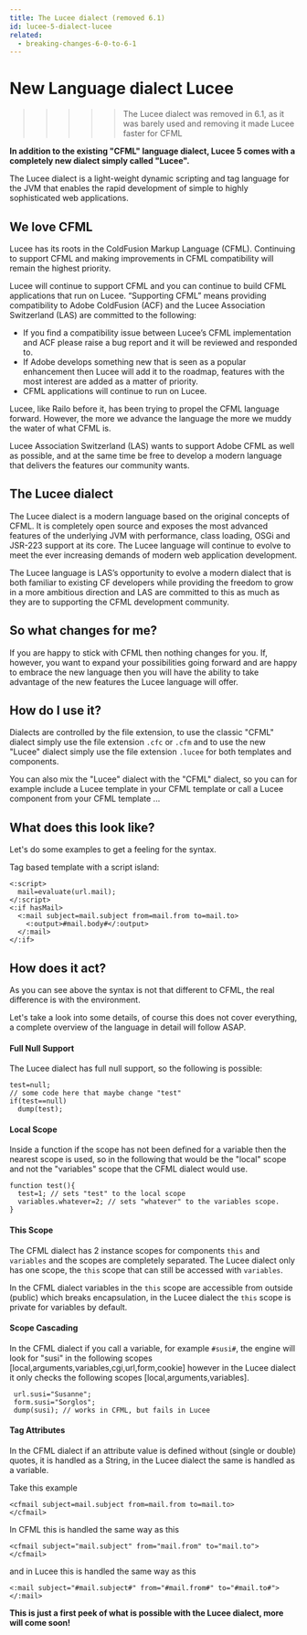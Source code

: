 ```yaml
---
title: The Lucee dialect (removed 6.1)
id: lucee-5-dialect-lucee
related:
  - breaking-changes-6-0-to-6-1
---
```

# New Language dialect Lucee #

>>>>> The Lucee dialect was removed in 6.1, as it was barely used and removing it made Lucee faster for CFML

**In addition to the existing "CFML" language dialect, Lucee 5 comes with a completely new dialect simply called "Lucee".**

The Lucee dialect is a light-weight dynamic scripting and tag language for the JVM that enables the rapid development of simple to highly sophisticated web applications.

## We love CFML ##

Lucee has its roots in the ColdFusion Markup Language (CFML). Continuing to support CFML and making improvements in CFML compatibility will remain the highest priority.

Lucee will continue to support CFML and you can continue to build CFML applications that run on Lucee. “Supporting CFML” means providing compatibility to Adobe ColdFusion (ACF) and the Lucee Association Switzerland (LAS) are committed to the following:

* If you find a compatibility issue between Lucee’s CFML implementation and ACF please raise a bug report and it will be reviewed and responded to.
* If Adobe develops something new that is seen as a popular enhancement then Lucee will add it to the roadmap, features with the most interest are added as a matter of priority.
* CFML applications will continue to run on Lucee.

Lucee, like Railo before it, has been trying to propel the CFML language forward. However, the more we advance the language the more we muddy the water of what CFML is.

Lucee Association Switzerland (LAS) wants to support Adobe CFML as well as possible, and at the same time be free to develop a modern language that delivers the features our community wants.

## The Lucee dialect ##

The Lucee dialect is a modern language based on the original concepts of CFML. It is completely open source and exposes the most advanced features of the underlying JVM with performance, class loading, OSGi and JSR-223 support at its core. The Lucee language will continue to evolve to meet the ever increasing demands of modern web application development.

The Lucee language is LAS’s opportunity to evolve a modern dialect that is both familiar to existing CF developers while providing the freedom to grow in a more ambitious direction and LAS are committed to this as much as they are to supporting the CFML development community.

## So what changes for me? ##

If you are happy to stick with CFML then nothing changes for you. If, however, you want to expand your possibilities going forward and are happy to embrace the new language then you will have the ability to take advantage of the new features the Lucee language will offer.

## How do I use it? ##

Dialects are controlled by the file extension, to use the classic "CFML" dialect simply use the file extension `.cfc` or `.cfm` and to use the new "Lucee" dialect simply use the file extension `.lucee` for both templates and components.

You can also mix the "Lucee" dialect with the "CFML" dialect, so you can for example include a Lucee template in your CFML template or call a Lucee component from your CFML template ...

## What does this look like? ##

Let's do some examples to get a feeling for the syntax.

Tag based template with a script island:

```lucee
<:script>
  mail=evaluate(url.mail);
</:script>
<:if hasMail>
  <:mail subject=mail.subject from=mail.from to=mail.to>
    <:output>#mail.body#</:output>
  </:mail>
</:if>
```

## How does it act? ##

As you can see above the syntax is not that different to CFML, the real difference is with the environment.

Let's take a look into some details, of course this does not cover everything, a complete overview of the language in detail will follow ASAP.

#### Full Null Support ####

The Lucee dialect has full null support, so the following is possible:

```luceescript
test=null;
// some code here that maybe change "test"
if(test==null)
  dump(test);
```

#### Local Scope ####

Inside a function if the scope has not been defined for a variable then the nearest scope is used, so in the following that would be the "local" scope and not the "variables" scope that the CFML dialect would use.

```luceescript
function test(){
  test=1; // sets "test" to the local scope
  variables.whatever=2; // sets "whatever" to the variables scope.
}
```

#### This Scope ####

The CFML dialect has 2 instance scopes for components `this` and `variables` and the scopes are completely separated. The Lucee dialect only has one scope, the `this` scope that can still be accessed with `variables`.

In the CFML dialect variables in the `this` scope are accessible from outside (public) which breaks encapsulation, in the Lucee dialect the `this` scope is private for variables by default.

#### Scope Cascading ####

In the CFML dialect if you call a variable, for example `#susi#`, the engine will look for "susi" in the following scopes [local,arguments,variables,cgi,url,form,cookie] however in the Lucee dialect it only checks the following scopes [local,arguments,variables].

```luceescript
 url.susi="Susanne";
 form.susi="Sorglos";
 dump(susi); // works in CFML, but fails in Lucee
```

#### Tag Attributes ####

In the CFML dialect if an attribute value is defined without (single or double) quotes, it is handled as a String, in the Lucee dialect the same is handled as a variable.

Take this example

```lucee
<cfmail subject=mail.subject from=mail.from to=mail.to>
</cfmail>
```

In CFML this is handled the same way as this

```lucee
<cfmail subject="mail.subject" from="mail.from" to="mail.to">
</cfmail>
```

and in Lucee this is handled the same way as this

```luceescript
<:mail subject="#mail.subject#" from="#mail.from#" to="#mail.to#">
</:mail>
```

**This is just a first peek of what is possible with the Lucee dialect, more will come soon!**
